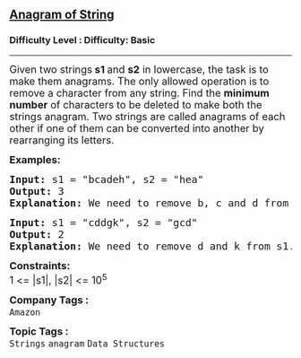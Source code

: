 <h2><a href="https://www.geeksforgeeks.org/problems/anagram-of-string/1?page=2&difficulty=Basic&status=unsolved&sortBy=submissions">Anagram of String</a></h2><h3>Difficulty Level : Difficulty: Basic</h3><hr><div class="problems_problem_content__Xm_eO"><p><span style="font-size: 18px;">Given two strings<strong> s1 </strong>and <strong>s2</strong> in lowercase, the task is to make them anagrams. The only allowed operation is to remove a character from any string. Find the <strong>minimum number</strong> of characters to be deleted to make both the strings anagram. Two strings are called anagrams of each other if one of them can be converted into another by rearranging its letters.</span></p>
<p><strong><span style="font-size: 18px;">Examples:</span></strong></p>
<pre><strong><span style="font-size: 18px;">Input: </span></strong><span style="font-size: 18px;">s1 = "bcadeh", s2 = "hea"
<strong>Output: </strong>3<strong>
Explanation: </strong>We need to remove b, c and d from s1.</span>
</pre>
<pre><strong><span style="font-size: 18px;">Input: </span></strong><span style="font-size: 18px;">s1 = "cddgk", s2 = "gcd"
<strong>Output: </strong>2<strong>
Explanation: </strong>We need to remove d and k from s1.</span></pre>
<p><span style="font-size: 18px;"><strong>Constraints:</strong><br>1 &lt;= |s1|, |s2| &lt;= 10<sup>5</sup></span></p></div><p><span style=font-size:18px><strong>Company Tags : </strong><br><code>Amazon</code>&nbsp;<br><p><span style=font-size:18px><strong>Topic Tags : </strong><br><code>Strings</code>&nbsp;<code>anagram</code>&nbsp;<code>Data Structures</code>&nbsp;